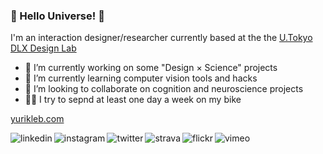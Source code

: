 ### 👋 Hello Universe! 👾

I'm an interaction designer/researcher currently based at the the [U.Tokyo DLX Design Lab](https://www.designlab.ac/)

- 🔭 I’m currently working on some "Design × Science" projects
- 🌱 I’m currently learning computer vision tools and hacks
- 🙌 I’m looking to collaborate on cognition and neuroscience projects
- 🚵‍♂️ I try to sepnd at least one day a week on my bike


[yurikleb.com](http://www.yurikleb.com/)  
  
[<img align="left" alt="linkedin" src="https://img.shields.io/badge/linkedin-lightgrey?style=for-the-badge&logo=linkedin&logoColor=white&color=gray" />](https://www.linkedin.com/in/yuri-klebanov-6aa09839/)
[<img align="left" alt="instagram" src="https://img.shields.io/badge/instagram-lightgrey?style=for-the-badge&logo=instagram&logoColor=white&color=gray" />](https://www.instagram.com/yurikleb/)
[<img align="left" alt="twitter" src="https://img.shields.io/badge/twitter-lightgrey?style=for-the-badge&logo=twitter&logoColor=white&color=gray" />](https://twitter.com/yurikleb)
[<img align="left" alt="strava" src="https://img.shields.io/badge/strava-lightgrey?style=for-the-badge&logo=strava&logoColor=white&color=gray" />](https://www.strava.com/athletes/84880356)
[<img align="left" alt="flickr" src="https://img.shields.io/badge/flickr-lightgrey?style=for-the-badge&logo=flickr&logoColor=white&color=gray" />](https://www.flickr.com/photos/yurikleb)
[<img align="left" alt="vimeo" src="https://img.shields.io/badge/vimeo-lightgrey?style=for-the-badge&logo=vimeo&logoColor=white&color=gray" />](https://vimeo.com/user3818037)

<!--
**yurikleb/yurikleb** is a ✨ _special_ ✨ repository because its `README.md` (this file) appears on your GitHub profile.

Here are some ideas to get you started:

- 🔭 I’m currently working on ...
- 🌱 I’m currently learning ...
- 👯 I’m looking to collaborate on ...
- 🤔 I’m looking for help with ...
- 💬 Ask me about ...
- 📫 How to reach me: ...
- 😄 Pronouns: ...
- ⚡ Fun fact: ...

-->
